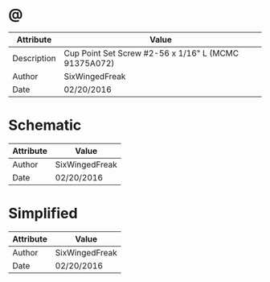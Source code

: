 # @
| Attribute | Value |
| ---  | ---     |
| Description | Cup Point Set Screw #2-56 x 1/16&quot; L (MCMC 91375A072) |
| Author | SixWingedFreak |
| Date | 02/20/2016 |
# Schematic
| Attribute | Value |
| ---  | ---     |
| Author | SixWingedFreak |
| Date | 02/20/2016 |
# Simplified
| Attribute | Value |
| ---  | ---     |
| Author | SixWingedFreak |
| Date | 02/20/2016 |
